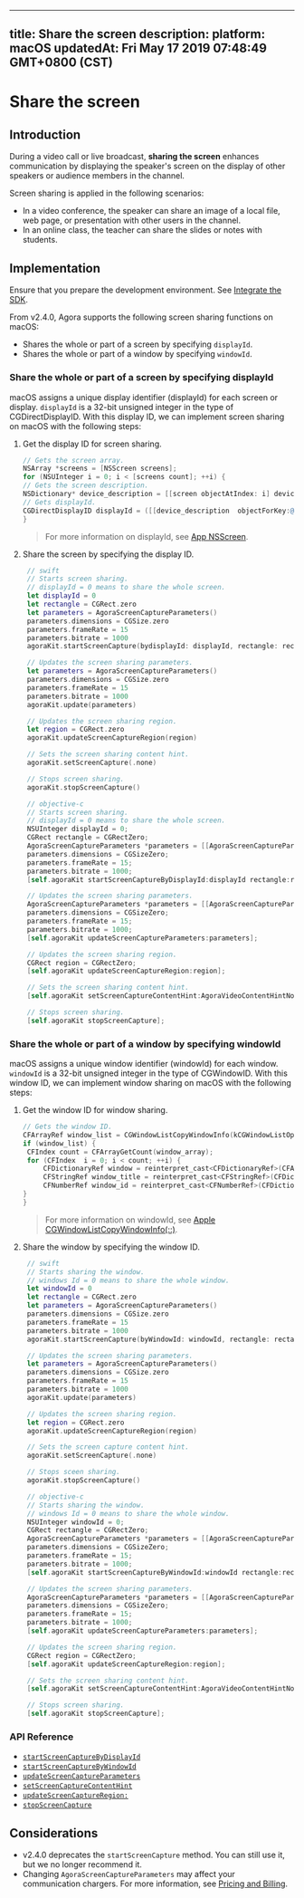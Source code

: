 
---
title: Share the screen
description: 
platform: macOS
updatedAt: Fri May 17 2019 07:48:49 GMT+0800 (CST)
---
# Share the screen
## Introduction

During a video call or live broadcast, **sharing the screen** enhances communication by displaying the speaker's screen on the display of other speakers or audience members in the channel.

Screen sharing is applied in the following scenarios:

- In a video conference, the speaker can share an image of a local file, web page, or presentation with other users in the channel.
- In an online class, the teacher can share the slides or notes with students.

## Implementation

Ensure that you prepare the development environment. See [Integrate the SDK](../../en/Interactive%20Broadcast/mac_video.md).

From v2.4.0, Agora supports the following screen sharing functions on macOS:

- Shares the whole or part of a screen by specifying `displayId`.
- Shares the whole or part of a window by specifying `windowId`.

### Share the whole or part of a screen by specifying displayId

macOS assigns a unique display identifier (displayId) for each screen or display. `displayId` is a 32-bit unsigned integer in the type of CGDirectDisplayID. With this display ID, we can implement screen sharing on macOS with the following steps:

1. Get the display ID for screen sharing.

   ```objective-c
   // Gets the screen array.
   NSArray *screens = [NSScreen screens];
   for (NSUInteger i = 0; i < [screens count]; ++i) {
   // Gets the screen description.
   NSDictionary* device_description = [[screen objectAtIndex: i] deviceDescription];
   // Gets displayId.
   CGDirectDisplayID displayId = ([[device_description  objectForKey:@"NSScreenNumber"] intValue]);
   }
   ```

   > For more information on displayId, see [App NSScreen](https://developer.apple.com/documentation/appkit/nsscreen).

2. Share the screen by specifying the display ID.

   ```swift
    // swift
    // Starts screen sharing.
    // displayId = 0 means to share the whole screen.
    let displayId = 0
    let rectangle = CGRect.zero
    let parameters = AgoraScreenCaptureParameters()
    parameters.dimensions = CGSize.zero
    parameters.frameRate = 15
    parameters.bitrate = 1000
    agoraKit.startScreenCapture(bydisplayId: displayId, rectangle: rectangle, parameters: parameters)
   
    // Updates the screen sharing parameters.
    let parameters = AgoraScreenCaptureParameters()
    parameters.dimensions = CGSize.zero
    parameters.frameRate = 15
    parameters.bitrate = 1000
    agoraKit.update(parameters)
   
    // Updates the screen sharing region.
    let region = CGRect.zero
    agoraKit.updateScreenCaptureRegion(region)
   
    // Sets the screen sharing content hint.
    agoraKit.setScreenCapture(.none)
   
    // Stops screen sharing.
    agoraKit.stopScreenCapture()
   
   ```

   ```objective-c
    // objective-c
    // Starts screen sharing.
    // displayId = 0 means to share the whole screen.
    NSUInteger displayId = 0;
    CGRect rectangle = CGRectZero;
    AgoraScreenCaptureParameters *parameters = [[AgoraScreenCaptureParameters alloc] init];
    parameters.dimensions = CGSizeZero;
    parameters.frameRate = 15;
    parameters.bitrate = 1000;
    [self.agoraKit startScreenCaptureByDisplayId:displayId rectangle:rectangle parameters:parameters];
   
    // Updates the screen sharing parameters.
    AgoraScreenCaptureParameters *parameters = [[AgoraScreenCaptureParameters alloc] init];
    parameters.dimensions = CGSizeZero;
    parameters.frameRate = 15;
    parameters.bitrate = 1000;
    [self.agoraKit updateScreenCaptureParameters:parameters];
   
    // Updates the screen sharing region.
    CGRect region = CGRectZero;
    [self.agoraKit updateScreenCaptureRegion:region];
   
    // Sets the screen sharing content hint.
    [self.agoraKit setScreenCaptureContentHint:AgoraVideoContentHintNone];
   
    // Stops screen sharing.
    [self.agoraKit stopScreenCapture];
   ```

### Share the whole or part of a window by specifying windowId

macOS assigns a unique window identifier (windowId) for each window. `windowId` is a 32-bit unsigned integer in the type of CGWindowID. With this window ID, we can implement window sharing on macOS with the following steps:

1. Get the window ID for window sharing.

   ```objective-c
   // Gets the window ID.
   CFArrayRef window_list = CGWindowListCopyWindowInfo(kCGWindowListOptionOnScreenOnly | kCGWindowListExcludeDesktopElements, kCGNullWindowID);
   if (window_list) {
    CFIndex count = CFArrayGetCount(window_array);
    for (CFIndex  i = 0; i < count; ++i) {
        CFDictionaryRef window = reinterpret_cast<CFDictionaryRef>(CFArrayAtIndex(window_array, i));
        CFStringRef window_title = reinterpret_cast<CFStringRef>(CFDictionaryGetValue(window, kCGWindowName));
        CFNumberRef window_id = reinterpret_cast<CFNumberRef>(CFDictionaryGetValue(window, kCGWindowNumber));
   }
   }
   ```

   > For more information on windowId, see [Apple CGWindowListCopyWindowInfo(::)](https://developer.apple.com/documentation/coregraphics/1455137-cgwindowlistcopywindowinfo).

2. Share the window by specifying the window ID.

   ```swift
    // swift
    // Starts sharing the window.
    // windows Id = 0 means to share the whole window.
    let windowId = 0
    let rectangle = CGRect.zero
    let parameters = AgoraScreenCaptureParameters()
    parameters.dimensions = CGSize.zero
    parameters.frameRate = 15
    parameters.bitrate = 1000
    agoraKit.startScreenCapture(byWindowId: windowId, rectangle: rectangle, parameters: parameters)
   
    // Updates the screen sharing parameters.
    let parameters = AgoraScreenCaptureParameters()
    parameters.dimensions = CGSize.zero
    parameters.frameRate = 15
    parameters.bitrate = 1000
    agoraKit.update(parameters)
   
    // Updates the screen sharing region.
    let region = CGRect.zero
    agoraKit.updateScreenCaptureRegion(region)
   
    // Sets the screen capture content hint.
    agoraKit.setScreenCapture(.none)
   
    // Stops sceen sharing.
    agoraKit.stopScreenCapture()
   ```

   ```objective-c
    // objective-c
    // Starts sharing the window.
    // windows Id = 0 means to share the whole window.
    NSUInteger windowId = 0;
    CGRect rectangle = CGRectZero;
    AgoraScreenCaptureParameters *parameters = [[AgoraScreenCaptureParameters alloc] init];
    parameters.dimensions = CGSizeZero;
    parameters.frameRate = 15;
    parameters.bitrate = 1000;
    [self.agoraKit startScreenCaptureByWindowId:windowId rectangle:rectangle parameters:parameters];
   
    // Updates the screen sharing parameters.
    AgoraScreenCaptureParameters *parameters = [[AgoraScreenCaptureParameters alloc] init];
    parameters.dimensions = CGSizeZero;
    parameters.frameRate = 15;
    parameters.bitrate = 1000;
    [self.agoraKit updateScreenCaptureParameters:parameters];
   
    // Updates the screen sharing region.
    CGRect region = CGRectZero;
    [self.agoraKit updateScreenCaptureRegion:region];
   
    // Sets the screen sharing content hint.
    [self.agoraKit setScreenCaptureContentHint:AgoraVideoContentHintNone];
   
    // Stops screen sharing.
    [self.agoraKit stopScreenCapture];
   ```

  
### API Reference
* [`startScreenCaptureByDisplayId`](https://docs.agora.io/en/Interactive%20Broadcast/API%20Reference/oc/v2.4/Classes/AgoraRtcEngineKit.html#//api/name/startScreenCaptureByDisplayId:rectangle:parameters:)
* [`startScreenCaptureByWindowId`](https://docs.agora.io/en/Interactive%20Broadcast/API%20Reference/oc/v2.4/Classes/AgoraRtcEngineKit.html#//api/name/startScreenCaptureByWindowId:rectangle:parameters:)
* [`updateScreenCaptureParameters`](https://docs.agora.io/en/Interactive%20Broadcast/API%20Reference/oc/v2.4/Classes/AgoraRtcEngineKit.html#//api/name/updateScreenCaptureParameters:)
* [`setScreenCaptureContentHint`](https://docs.agora.io/en/Interactive%20Broadcast/API%20Reference/oc/v2.4/Classes/AgoraRtcEngineKit.html#//api/name/setScreenCaptureContentHint:)
* [`updateScreenCaptureRegion:`](https://docs.agora.io/en/Interactive%20Broadcast/API%20Reference/oc/v2.4/Classes/AgoraRtcEngineKit.html#//api/name/updateScreenCaptureRegion:)
* [`stopScreenCapture`](https://docs.agora.io/en/Interactive%20Broadcast/API%20Reference/oc/v2.4/Classes/AgoraRtcEngineKit.html#//api/name/stopScreenCapture)

## Considerations

- v2.4.0 deprecates the `startScreenCapture` method. You can still use it, but we no longer recommend it.
- Changing `AgoraScreenCaptureParameters` may affect your communication chargers. For more information, see [Pricing and Billing](../../en/Agora%20Platform/billing_faq.md).
